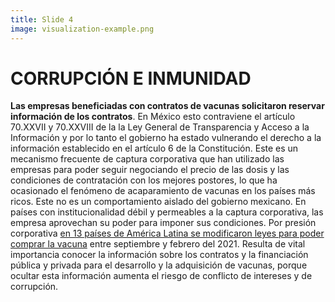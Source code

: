 ```yaml
---
title: Slide 4
image: visualization-example.png
---
```


# CORRUPCIÓN E INMUNIDAD

**Las empresas beneficiadas con contratos de vacunas solicitaron reservar información de los contratos**. En México esto contraviene el artículo 70.XXVII y 70.XXVIII de la la Ley General de Transparencia y Acceso a la Información y por lo tanto el gobierno ha estado vulnerando el derecho a la información establecido en el artículo 6 de la Constitución. Este es un mecanismo frecuente de captura corporativa que han utilizado las empresas para poder seguir negociando el precio de las dosis y las condiciones de contratación con los mejores postores, lo que ha ocasionado el fenómeno de acaparamiento de vacunas en los países más ricos. Este no es un comportamiento aislado del gobierno mexicano. En países con institucionalidad débil y permeables a la captura corporativa, las empresa aprovechan su poder para imponer sus condiciones. Por presión corporativa [en 13 países de América Latina se modificaron leyes para poder comprar la vacuna](https://poderlatam.org/2021/03/farmaceuticas-vendieron-vacunas-a-america-latina-con-beneficios-legales-y-tributarios/) entre septiembre y febrero del 2021. Resulta de vital importancia conocer la información sobre los contratos y la financiación pública y privada para el desarrollo y la adquisición de vacunas, porque ocultar esta información aumenta el riesgo de conflicto de intereses y de corrupción.
